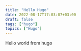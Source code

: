```yaml
---
title: "Hello Hugo"
date: 2022-08-17T17:03:07+03:00
draft: false
tags: ["hugo"]
topics: ["Hugo"]
---
```


Hello world from hugo
